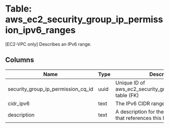
# Table: aws_ec2_security_group_ip_permission_ipv6_ranges
[EC2-VPC only] Describes an IPv6 range.
## Columns
| Name        | Type           | Description  |
| ------------- | ------------- | -----  |
|security_group_ip_permission_cq_id|uuid|Unique ID of aws_ec2_security_group_ip_permissions table (FK)|
|cidr_ipv6|text|The IPv6 CIDR range.|
|description|text|A description for the security group rule that references this IPv6 address range.|
